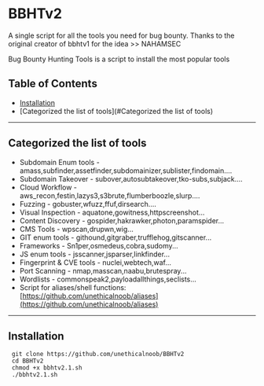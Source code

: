 # BBHTv2
A single script for all the  tools you need for bug bounty. Thanks to the original creator of bbhtv1 for the idea >> NAHAMSEC 

Bug Bounty Hunting Tools is a script to install the most popular tools

## Table of Contents 

- [Installation](#installation)
- [Categorized the list of tools](#Categorized the list of tools)



---


## Categorized the list of tools

* Subdomain Enum tools - amass,subfinder,assetfinder,subdomainizer,sublister,findomain....
* Subdomain Takeover - subover,autosubtakeover,tko-subs,subjack....
* Cloud Workflow - aws_recon,festin,lazys3,s3brute,flumberboozle,slurp....
* Fuzzing - gobuster,wfuzz,ffuf,dirsearch....
* Visual Inspection - aquatone,gowitness,httpscreenshot...
* Content Discovery - gospider,hakrawker,photon,paramspider...
* CMS Tools - wpscan,drupwn,wig...
* GIT enum tools - githound,gitgraber,trufflehog,gitscanner...
* Frameworks - Sn1per,osmedeus,cobra,sudomy...
* JS enum tools - jsscanner,jsparser,linkfinder...
* Fingerprint & CVE tools - nuclei,webtech,waf...
* Port Scanning - nmap,masscan,naabu,brutespray...
* Wordlists - commonspeak2,payloadallthings,seclists...
* Script for aliases/shell functions: [https://github.com/unethicalnoob/aliases](https://github.com/unethicalnoob/aliases)


---

## Installation


``` 
 git clone https://github.com/unethicalnoob/BBHTv2 
 cd BBHTv2
 chmod +x bbhtv2.1.sh
 ./bbhtv2.1.sh
 ```





